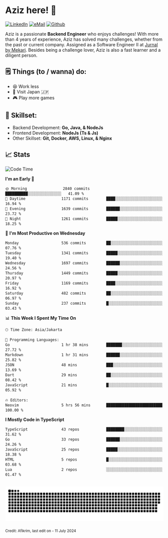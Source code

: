 # Aziz here! 👋

[![LinkedIn](https://img.shields.io/static/v1?message=afikrim&logo=linkedin&label=&color=0077B5&logoColor=white&labelColor=&style=for-the-badge)](https://www.linkedin.com/in/afikrim)
[![eMail](https://img.shields.io/static/v1?message=afikrim10@gmail.com&logo=gmail&label=&color=D14836&logoColor=white&labelColor=&style=for-the-badge)](mailto:afikrim10@gmail.com)
[![Github](https://komarev.com/ghpvc/?username=afikrim&label=Visitors&style=for-the-badge)](https://www.github.com/afikrim)

<!--Introduction-->
Aziz is a passionate **Backend Engineer** who enjoys challenges! With more than 4 years of experience, Aziz has solved many challenges, whether from the past or current company. Assigned as a Software Engineer II at [Jurnal by Mekari](https://jurnal.id). Besides being a challenge lover, Aziz is also a fast learner and a diligent person.

<!--Things TODO-->
## 🗒️ Things (to / wanna) do:

- 😆 Work less
- 🚀 Visit Japan 🇯🇵
- 🎮 Play more games

<!--Skillset-->
## 🏅 Skillset:

- Backend Development: **Go, Java, & NodeJs**
- Frontend Development: **NodeJs (Ts & Js)**
- Other Skillset: **Git, Docker, AWS, Linux, & Nginx**

## 📈 Stats  

<!--START_SECTION:waka-->
![Code Time](http://img.shields.io/badge/Code%20Time-2%2C038%20hrs%204%20mins-blue)

**I'm an Early 🐤** 

```text
🌞 Morning                2840 commits        ██████████░░░░░░░░░░░░░░░   41.09 % 
🌆 Daytime                1171 commits        ████░░░░░░░░░░░░░░░░░░░░░   16.94 % 
🌃 Evening                1639 commits        ██████░░░░░░░░░░░░░░░░░░░   23.72 % 
🌙 Night                  1261 commits        █████░░░░░░░░░░░░░░░░░░░░   18.25 % 
```
📅 **I'm Most Productive on Wednesday** 

```text
Monday                   536 commits         ██░░░░░░░░░░░░░░░░░░░░░░░   07.76 % 
Tuesday                  1341 commits        █████░░░░░░░░░░░░░░░░░░░░   19.40 % 
Wednesday                1697 commits        ██████░░░░░░░░░░░░░░░░░░░   24.56 % 
Thursday                 1449 commits        █████░░░░░░░░░░░░░░░░░░░░   20.97 % 
Friday                   1169 commits        ████░░░░░░░░░░░░░░░░░░░░░   16.92 % 
Saturday                 482 commits         ██░░░░░░░░░░░░░░░░░░░░░░░   06.97 % 
Sunday                   237 commits         █░░░░░░░░░░░░░░░░░░░░░░░░   03.43 % 
```


📊 **This Week I Spent My Time On** 

```text
🕑︎ Time Zone: Asia/Jakarta

💬 Programming Languages: 
Go                       1 hr 38 mins        ███████░░░░░░░░░░░░░░░░░░   27.72 % 
Markdown                 1 hr 31 mins        ██████░░░░░░░░░░░░░░░░░░░   25.82 % 
JSON                     48 mins             ███░░░░░░░░░░░░░░░░░░░░░░   13.69 % 
Dart                     29 mins             ██░░░░░░░░░░░░░░░░░░░░░░░   08.42 % 
JavaScript               21 mins             █░░░░░░░░░░░░░░░░░░░░░░░░   05.92 % 

🔥 Editors: 
Neovim                   5 hrs 56 mins       █████████████████████████   100.00 % 
```

**I Mostly Code in TypeScript** 

```text
TypeScript               43 repos            ████████░░░░░░░░░░░░░░░░░   31.62 % 
Go                       33 repos            ██████░░░░░░░░░░░░░░░░░░░   24.26 % 
JavaScript               25 repos            █████░░░░░░░░░░░░░░░░░░░░   18.38 % 
HTML                     5 repos             █░░░░░░░░░░░░░░░░░░░░░░░░   03.68 % 
Lua                      2 repos             ░░░░░░░░░░░░░░░░░░░░░░░░░   01.47 % 
```




<!--END_SECTION:waka-->


<br clear="both">

<div align="center">
  <img src="https://raw.githubusercontent.com/afikrim/afikrim/output/snake.svg" alt="Snake animation" />
</div>


<sub>Credit: Afikrim, last edit on - 11 July 2024</sub>
